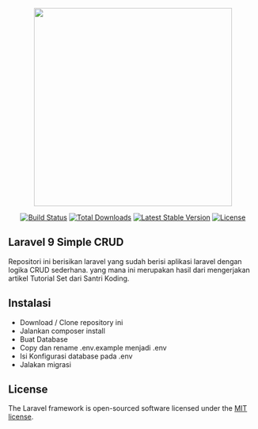 <p align="center"><a href="https://laravel.com" target="_blank"><img src="https://raw.githubusercontent.com/laravel/art/master/logo-lockup/5%20SVG/2%20CMYK/1%20Full%20Color/laravel-logolockup-cmyk-red.svg" width="400"></a></p>

<p align="center">
<a href="https://travis-ci.org/laravel/framework"><img src="https://travis-ci.org/laravel/framework.svg" alt="Build Status"></a>
<a href="https://packagist.org/packages/laravel/framework"><img src="https://img.shields.io/packagist/dt/laravel/framework" alt="Total Downloads"></a>
<a href="https://packagist.org/packages/laravel/framework"><img src="https://img.shields.io/packagist/v/laravel/framework" alt="Latest Stable Version"></a>
<a href="https://packagist.org/packages/laravel/framework"><img src="https://img.shields.io/packagist/l/laravel/framework" alt="License"></a>
</p>

## Laravel 9 Simple CRUD
Repositori ini berisikan laravel yang sudah berisi aplikasi laravel dengan logika CRUD sederhana. yang mana ini merupakan hasil dari mengerjakan artikel Tutorial Set dari Santri Koding.

## Instalasi
- Download / Clone repository ini
- Jalankan composer install
- Buat Database
- Copy dan rename .env.example menjadi .env
- Isi Konfigurasi database pada .env
- Jalakan migrasi

## License

The Laravel framework is open-sourced software licensed under the [MIT license](https://opensource.org/licenses/MIT).
